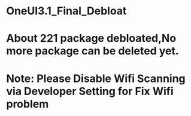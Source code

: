 # OneUI3.1_Final_Debloat
# About 221 package debloated,No more package can be deleted yet.
# Note: Please Disable Wifi Scanning via Developer Setting for Fix Wifi problem
